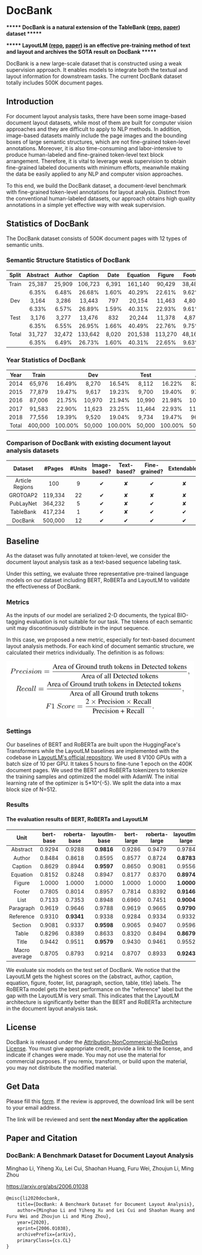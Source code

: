 # DocBank

**\*\*\*\*\* DocBank is a natural extension of the TableBank ([repo](https://github.com/doc-analysis/TableBank), [paper](https://arxiv.org/abs/1903.01949)) dataset \*\*\*\*\***

**\*\*\*\*\* LayoutLM ([repo](https://github.com/microsoft/unilm/tree/master/layoutlm), [paper](https://arxiv.org/abs/1912.13318)) is an effective pre-training method of text and layout and archives the SOTA result on DocBank \*\*\*\*\***


DocBank is a new large-scale dataset that is constructed using a weak supervision approach. It enables models to integrate both the textual and layout information for downstream tasks. The current DocBank dataset totally includes 500K document pages.



## Introduction

For document layout analysis tasks, there have been some image-based document layout datasets, while most of them are built for computer vision approaches and they are difficult to apply to NLP methods. In addition, image-based datasets mainly include the page images and the bounding boxes of large semantic structures, which are not fine-grained token-level annotations. Moreover, it is also time-consuming and labor-intensive to produce human-labeled and fine-grained token-level text block arrangement. Therefore, it is vital to leverage weak supervision to obtain fine-grained labeled documents with minimum efforts, meanwhile making the data be easily applied to any NLP and computer vision approaches. 

To this end, we build the DocBank dataset, a  document-level  benchmark with fine-grained token-level annotations for layout  analysis. Distinct from the conventional human-labeled datasets, our approach obtains high quality annotations in a simple yet effective way with weak supervision.

## Statistics of DocBank
The DocBank dataset consists of 500K document pages with 12 types of semantic units.

### Semantic Structure Statistics of DocBank
| Split | Abstract | Author | Caption |  Date | Equation | Figure | Footer |  List  | Paragraph | Reference | Section | Table | Title |  Total  |
|:-----:|:--------:|:------:|:-------:|:-----:|:--------:|:------:|:------:|:------:|:---------:|:---------:|:-------:|:-----:|:-----:|:-------:|
| Train |   25,387  |  25,909 |  106,723 |  6,391 |  161,140  |  90,429 |  38,482 |  44,927 |   398,086  |   44,813   |  180,774 | 19,638 | 21,688 |  400,000 |
|       |   6.35%  |  6.48% |  26.68% | 1.60% |  40.29%  | 22.61% |  9.62% | 11.23% |   99.52%  |   11.20%  |  45.19% | 4.91% | 5.42% | 100.00% |
|  Dev  |   3,164   |  3,286  |  13,443  |  797  |   20,154  |  11,463 |  4,804  |  5,609  |   49,759   |    5,549   |  22,666  |  2,374 |  2,708 |  50,000  |
|       |   6.33%  |  6.57% |  26.89% | 1.59% |  40.31%  | 22.93% |  9.61% | 11.22% |   99.52%  |   11.10%  |  45.33% | 4.75% | 5.42% | 100.00% |
|  Test |   3,176   |  3,277  |  13,476  |  832  |   20,244  |  11,378 |  4,876  |  5,553  |   49,762   |    5,641   |  22,384  |  2,505 |  2,729 |  50,000  |
|       |   6.35%  |  6.55% |  26.95% | 1.66% |  40.49%  | 22.76% |  9.75% | 11.11% |   99.52%  |   11.28%  |  44.77% | 5.01% | 5.46% | 100.00% |
| Total |   31,727  |  32,472 |  133,642 |  8,020 |  201,538  | 113,270 |  48,162 |  56,089 |   497,607  |   56,003   |  225,824 | 24,517 | 27,125 |  500,000 |
|       |   6.35%  |  6.49% |  26.73% | 1.60% |  40.31%  | 22.65% |  9.63% | 11.22% |   99.52%  |   11.20%  |  45.16% | 4.90% | 5.43% | 100.00% |

### Year Statistics of DocBank

|  Year |  Train |         |  Dev  |         |  Test |         |   ALL  |         |
|:-----:|:------:|:-------:|:-----:|:-------:|:-----:|:-------:|:------:|:-------:|
|  2014 |  65,976 |  16.49% |  8,270 |  16.54% |  8,112 |  16.22% |  82,358 |  16.47% |
|  2015 |  77,879 |  19.47% |  9,617 |  19.23% |  9,700 |  19.40% |  97,196 |  19.44% |
|  2016 |  87,006 |  21.75% | 10,970 |  21.94% | 10,990 |  21.98% | 108,966 |  21.79% |
|  2017 |  91,583 |  22.90% | 11,623 |  23.25% | 11,464 |  22.93% | 114,670 |  22.93% |
|  2018 |  77,556 |  19.39% |  9,520 |  19.04% |  9,734 |  19.47% |  96,810 |  19.36% |
| Total | 400,000 | 100.00% | 50,000 | 100.00% | 50,000 | 100.00% | 500,000 | 100.00% |

### Comparison of DocBank with existing document layout analysis datasets
|     Dataset     |  #Pages | #Units | Image-based? | Text-based? | Fine-grained? | Extendable? |
|:---------------:|:-------:|:------:|:------------:|:-----------:|:-------------:|:-----------:|
| Article Regions |   100   |    9   |       ✔      |      ✘      |       ✔       |      ✘      |
|     GROTOAP2    | 119,334 |   22   |       ✔      |      ✘      |       ✘       |      ✘      |
|    PubLayNet    | 364,232 |    5   |       ✔      |      ✘      |       ✔       |      ✘      |
|    TableBank    | 417,234 |    1   |       ✔      |      ✘      |       ✔       |      ✔      |
|     DocBank     | 500,000 |   12   |       ✔      |      ✔      |       ✔       |      ✔      |

## Baseline
As the dataset was fully annotated at token-level, we consider the document layout analysis task as a text-based sequence labeling task. 

Under this setting, we evaluate three representative pre-trained language models on our dataset including BERT, RoBERTa and LayoutLM to validate the effectiveness of DocBank.

### Metrics
As the inputs of our model are serialized 2-D documents, the typical BIO-tagging evaluation is not suitable for our task. The tokens of each semantic unit may discontinuously distribute in the input sequence.

In this case, we proposed a new metric, especially for text-based document layout analysis methods. For each kind of document semantic structure, we calculated their metrics individually. The definition is as follows:

<img src='Metrics.png' width=500>

### Settings
Our baselines of BERT and RoBERTa are built upon the HuggingFace's Transformers while the LayoutLM baselines are implemented with the codebase in [LayoutLM's official repository](https://aka.ms/layoutlm). We used 8 V100 GPUs with a batch size of 10 per GPU. It takes 5 hours to fine-tune 1 epoch on the 400K document pages. We used the BERT and RoBERTa tokenizers to tokenize the training samples and optimized the model with AdamW. The initial learning rate of the optimizer is 5*10^{-5}. We split the data into a max block size of N=512.

### Results

#### The evaluation results of BERT, RoBERTa and LayoutLM
|      Unit     | bert-base | roberta-base | layoutlm-base | bert-large | roberta-large | layoutlm-large |
|:-------------:|:---------:|:------------:|:-------------:|:----------:|:-------------:|:--------------:|
|    Abstract   |  0.9294   |    0.9288    |    **0.9816**     |   0.9286   |    0.9479     |     0.9784     |
|     Author    |  0.8484   |    0.8618    |    0.8595     |   0.8577   |    0.8724     |     **0.8783**     |
|    Caption    |  0.8629   |    0.8944    |    **0.9597**     |   0.8650   |    0.9081     |     0.9556     |
|    Equation   |  0.8152   |    0.8248    |    0.8947     |   0.8177   |    0.8370     |     **0.8974**     |
|     Figure    |  1.0000   |    1.0000    |    1.0000     |   1.0000   |    1.0000     |     **1.0000**     |
|     Footer    |  0.7805   |    0.8014    |    0.8957     |   0.7814   |    0.8392     |     **0.9146**     |
|      List     |  0.7133   |    0.7353    |    0.8948     |   0.6960   |    0.7451     |     **0.9004**     |
|   Paragraph   |  0.9619   |    0.9646    |    0.9788     |   0.9619   |    0.9665     |     **0.9790**     |
|   Reference   |  0.9310   |    **0.9341**    |    0.9338     |   0.9284   |    0.9334     |     0.9332     |
|    Section    |  0.9081   |    0.9337    |    **0.9598**     |   0.9065   |    0.9407     |     0.9596     |
|     Table     |  0.8296   |    0.8389    |    0.8633     |   0.8320   |    0.8494     |     **0.8679**     |
|     Title     |  0.9442   |    0.9511    |    **0.9579**     |   0.9430   |    0.9461     |     0.9552     |
| Macro average |  0.8705   |    0.8793    |    0.9214     |   0.8707   |    0.8933     |     **0.9243**     |



We evaluate six models on the test set of DocBank. We notice that the LayoutLM gets the highest scores on the \{abstract, author, caption, equation, figure, footer, list, paragraph, section, table, title\} labels. The RoBERTa model gets the best performance on the "reference" label but the gap with the LayoutLM is very small. This indicates that the LayoutLM architecture is significantly better than the BERT and RoBERTa architecture in the document layout analysis task. 
## License
DocBank is released under the [Attribution-NonCommercial-NoDerivs License](https://creativecommons.org/licenses/by-nc-nd/4.0/). You must give appropriate credit, provide a link to the license, and indicate if changes were made. You may not use the material for commercial purposes. If you remix, transform, or build upon the material, you may not distribute the modified material.

## Get Data

Please fill this [form](https://forms.office.com/Pages/ResponsePage.aspx?id=v4j5cvGGr0GRqy180BHbRw1hSTX2waZIoerSk1J6CyNUQjA3QlBVUDYxMTY4NFpVR1UxNVRRU0ZIUS4u). If the review is approved, the download link will be sent to your email address. 

The link will be reviewed and sent **the next Monday after the application**


## Paper and Citation
### DocBank: A Benchmark Dataset for Document Layout Analysis

Minghao Li, Yiheng Xu, Lei Cui, Shaohan Huang, Furu Wei, Zhoujun Li, Ming Zhou

https://arxiv.org/abs/2006.01038
```
@misc{li2020docbank,
    title={DocBank: A Benchmark Dataset for Document Layout Analysis},
    author={Minghao Li and Yiheng Xu and Lei Cui and Shaohan Huang and Furu Wei and Zhoujun Li and Ming Zhou},
    year={2020},
    eprint={2006.01038},
    archivePrefix={arXiv},
    primaryClass={cs.CL}
}
```
